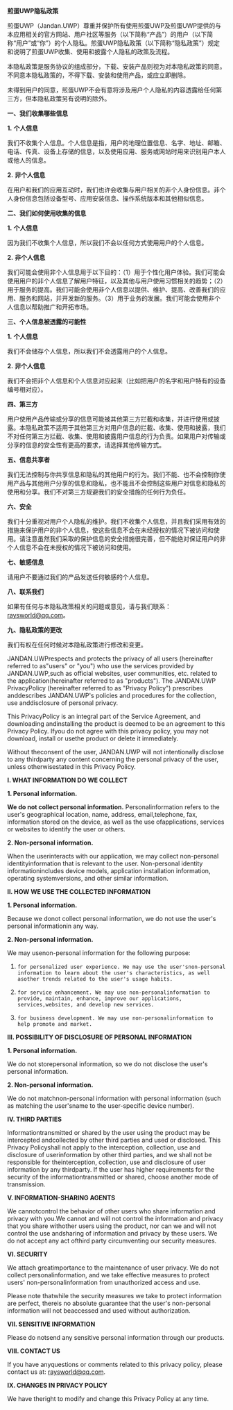 **煎蛋UWP隐私政策**

煎蛋UWP（Jandan.UWP）尊重并保护所有使用煎蛋UWP及煎蛋UWP提供的与本应用相关的官方网站、用户社区等服务（以下简称“产品”）的用户（以下简称“用户”或“你”）的个人隐私。煎蛋UWP隐私政策（以下简称“隐私政策”）规定和说明了煎蛋UWP收集、使用和披露个人隐私的政策及流程。

本隐私政策是服务协议的组成部分，下载、安装产品则视为对本隐私政策的同意。不同意本隐私政策的，不得下载、安装和使用产品，或应立即删除。

未得到用户的同意，煎蛋UWP不会有意将涉及用户个人隐私的内容透露给任何第三方，但本隐私政策另有说明的除外。

**一、我们收集哪些信息**

**1.** **个人信息**

我们不收集个人信息。个人信息是指，用户的地理位置信息、名字、地址、邮箱、电话、传真、设备上存储的信息，以及使用应用、服务或网站时用来识别用户本人或他人的信息。

**2.** **非个人信息**

在用户和我们的应用互动时，我们也许会收集与用户相关的非个人身份信息。非个人身份信息包括设备型号、应用安装信息、操作系统版本和其他相似信息。

**二、我们如何使用收集的信息**

**1.** **个人信息**

因为我们不收集个人信息，所以我们不会以任何方式使用用户的个人信息。

**2.** **非个人信息**

我们可能会使用非个人信息用于以下目的：（1）用于个性化用户体验。我们可能会使用用户的非个人信息了解用户特征，以及其他与用户使用习惯相关的趋势；（2）用于服务的提高。我们可能会使用非个人信息以提供、维护、提高、改善我们的应用、服务和网站，并开发新的服务。（3）用于业务的发展。我们可能会使用非个人信息以帮助推广和开拓市场。

**三、个人信息被透露的可能性**

**1.** **个人信息**

我们不会储存个人信息，所以我们不会透露用户的个人信息。

**2.** **非个人信息**

我们不会把非个人信息和个人信息对应起来（比如把用户的名字和用户特有的设备编号相对应）。

**四、第三方**

用户使用产品传输或分享的信息可能被其他第三方拦截和收集，并进行使用或披露。本隐私政策不适用于其他第三方对用户信息的拦截、收集、使用和披露，我们不对任何第三方拦截、收集、使用和披露用户信息的行为负责。如果用户对传输或分享的信息的安全性有更高的要求，请选择其他传输方式。

**五、信息共享者**

我们无法控制与你共享信息和隐私的其他用户的行为。我们不能、也不会控制你使用产品与其他用户分享的信息和隐私，也不能且不会控制这些用户对信息和隐私的使用和分享。我们不对第三方规避我们的安全措施的任何行为负任。

**六、安全**

我们十分重视对用户个人隐私的维护。我们不收集个人信息，并且我们采用有效的措施来保护用户的非个人信息，使这些信息不会在未经授权的情况下被访问和使用。请注意虽然我们采取的保护信息的安全措施很完善，但不能绝对保证用户的非个人信息不会在未授权的情况下被访问和使用。

**七、敏感信息**

请用户不要通过我们的产品发送任何敏感的个人信息。

**八、联系我们**

如果有任何与本隐私政策相关的问题或意见，请与我们联系：[raysworld@qq.com](mailto:raysworld@qq.com)。

**九、隐私政策的更改**

我们有权在任何时候对本隐私政策进行修改和变更。

 

 

 

 

JANDAN.UWPrespects and protects the privacy of all users (hereinafter referred to as"users" or "you") who use the services provided by JANDAN.UWP,such as official websites, user communities, etc. related to the application(hereinafter referred to as "products"). The JANDAN.UWP PrivacyPolicy (hereinafter referred to as "Privacy Policy") prescribes anddescribes JANDAN.UWP's policies and procedures for the collection, use anddisclosure of personal privacy. 

 

This PrivacyPolicy is an integral part of the Service Agreement, and downloading andinstalling the product is deemed to be an agreement to this Privacy Policy. Ifyou do not agree with this privacy policy, you may not download, install or usethe product or delete it immediately. 

 

Without theconsent of the user, JANDAN.UWP will not intentionally disclose to any thirdparty any content concerning the personal privacy of the user, unless otherwisestated in this Privacy Policy.

 

**I. WHAT INFORMATION DO WE COLLECT**

**1. Personal information.** 

**We do not collect personal information.** Personalinformation refers to the user's geographical location, name, address, email,telephone, fax, information stored on the device, as well as the use ofapplications, services or websites to identify the user or others. 

**2. Non-personal information.** 

When the userinteracts with our application, we may collect non-personal identityinformation that is relevant to the user. Non-personal identity informationincludes device models, application installation information, operating systemversions, and other similar information.

 

**II. HOW WE USE THE COLLECTED INFORMATION**

**1. Personal information.** 

Because we donot collect personal information, we do not use the user's personal informationin any way. 

**2. Non-personal information.** 

We may usenon-personal information for the following purpose: 

1)     for personalized user experience. We may use the user'snon-personal information to learn about the user's characteristics, as well asother trends related to the user's usage habits. 

2)     for service enhancement. We may use non-personalinformation to provide, maintain, enhance, improve our applications, services,websites, and develop new services. 

3)     for business development. We may use non-personalinformation to help promote and market.

 

**III. POSSIBILITY OF DISCLOSURE OF PERSONAL INFORMATION**

**1. Personal information.** 

We do not storepersonal information, so we do not disclose the user's personal information. 

**2. Non-personal information.** 

We do not matchnon-personal information with personal information (such as matching the user'sname to the user-specific device number).

 

**IV. THIRD PARTIES**

Informationtransmitted or shared by the user using the product may be intercepted andcollected by other third parties and used or disclosed. This Privacy Policyshall not apply to the interception, collection, use and disclosure of userinformation by other third parties, and we shall not be responsible for theinterception, collection, use and disclosure of user information by any thirdparty. If the user has higher requirements for the security of the informationtransmitted or shared, choose another mode of transmission.

 

**V. INFORMATION-SHARING AGENTS**

We cannotcontrol the behavior of other users who share information and privacy with you.We cannot and will not control the information and privacy that you share withother users using the product, nor can we and will not control the use andsharing of information and privacy by these users. We do not accept any act ofthird party circumventing our security measures.

 

**VI. SECURITY**

We attach greatimportance to the maintenance of user privacy. We do not collect personalinformation, and we take effective measures to protect users' non-personalinformation from unauthorized access and use. 

Please note thatwhile the security measures we take to protect information are perfect, thereis no absolute guarantee that the user's non-personal information will not beaccessed and used without authorization.

 

**VII. SENSITIVE INFORMATION**

Please do notsend any sensitive personal information through our products.

 

**VIII. CONTACT US**

If you have anyquestions or comments related to this privacy policy, please contact us at: [raysworld@qq.com](mailto:raysworld@qq.com).

 

**IX. CHANGES IN PRIVACY POLICY**

We have theright to modify and change this Privacy Policy at any time.

 